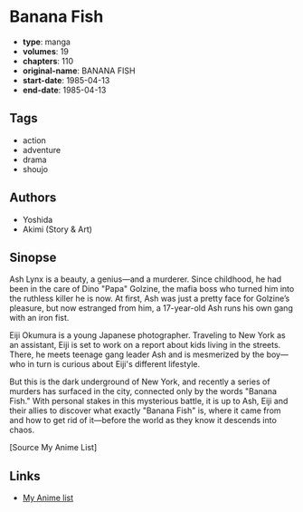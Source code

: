 # Banana Fish

-   **type**: manga
-   **volumes**: 19
-   **chapters**: 110
-   **original-name**: BANANA FISH
-   **start-date**: 1985-04-13
-   **end-date**: 1985-04-13

## Tags

-   action
-   adventure
-   drama
-   shoujo

## Authors

-   Yoshida
-   Akimi (Story & Art)

## Sinopse

Ash Lynx is a beauty, a genius—and a murderer. Since childhood, he had been in the care of Dino "Papa" Golzine, the mafia boss who turned him into the ruthless killer he is now. At first, Ash was just a pretty face for Golzine’s pleasure, but now estranged from him, a 17-year-old Ash runs his own gang with an iron fist.

Eiji Okumura is a young Japanese photographer. Traveling to New York as an assistant, Eiji is set to work on a report about kids living in the streets. There, he meets teenage gang leader Ash and is mesmerized by the boy—who in turn is curious about Eiji's different lifestyle.

But this is the dark underground of New York, and recently a series of murders has surfaced in the city, connected only by the words "Banana Fish." With personal stakes in this mysterious battle, it is up to Ash, Eiji and their allies to discover what exactly "Banana Fish" is, where it came from and how to get rid of it—before the world as they know it descends into chaos.

[Source My Anime List]

## Links

-   [My Anime list](https://myanimelist.net/manga/756/Banana_Fish)
